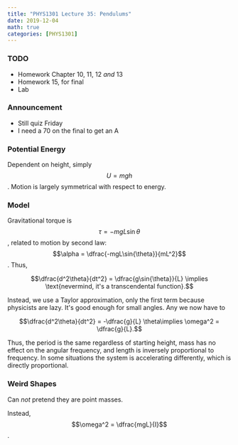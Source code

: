 ```yaml
---
title: "PHYS1301 Lecture 35: Pendulums"
date: 2019-12-04
math: true 
categories: [PHYS1301]
---
```


### TODO

- Homework Chapter 10, 11, 12 *and* 13
- Homework 15, for final
- Lab

### Announcement

- Still quiz Friday
- I need a 70 on the final to get an A

### Potential Energy

Dependent on height, simply $$U=mgh$$. Motion is largely symmetrical with respect to energy.

### Model

Gravitational torque is $$\tau = -mgL\sin{\theta}$$, related to motion by second law: $$\alpha = \dfrac{-mgL\sin{\theta}}{mL^2}$$. Thus, 

$$\dfrac{d^2\theta}{dt^2} = \dfrac{g\sin{\theta}}{L} \implies \text{nevermind, it's a transcendental function}.$$

Instead, we use a Taylor approximation, only the first term because physicists are lazy. It's good enough for small angles. Any we now have to

$$\dfrac{d^2\theta}{dt^2} = -\dfrac{g}{L} \theta\implies \omega^2 = \dfrac{g}{L}.$$

Thus, the period is the same regardless of starting height, mass has no effect on the angular frequency, and length is inversely proportional to frequency. In some situations the system is accelerating differently, which is directly proportional.

### Weird Shapes

Can *not* pretend they are point masses.

Instead, $$\omega^2 = \dfrac{mgL}{I}$$.

